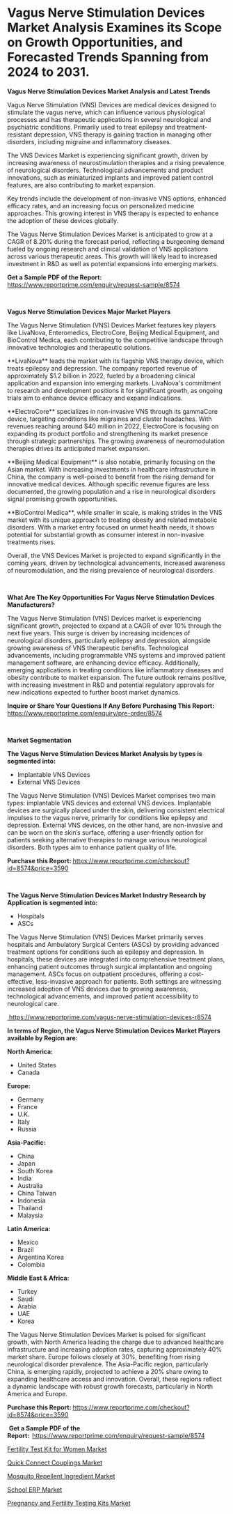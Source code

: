 <p><h1>Vagus Nerve Stimulation Devices Market Analysis Examines its Scope on Growth Opportunities, and Forecasted Trends Spanning from 2024 to 2031.</h1></p><p><strong>Vagus Nerve Stimulation Devices Market Analysis and Latest Trends</strong></p>
<p><p>Vagus Nerve Stimulation (VNS) Devices are medical devices designed to stimulate the vagus nerve, which can influence various physiological processes and has therapeutic applications in several neurological and psychiatric conditions. Primarily used to treat epilepsy and treatment-resistant depression, VNS therapy is gaining traction in managing other disorders, including migraine and inflammatory diseases. </p><p>The VNS Devices Market is experiencing significant growth, driven by increasing awareness of neurostimulation therapies and a rising prevalence of neurological disorders. Technological advancements and product innovations, such as miniaturized implants and improved patient control features, are also contributing to market expansion. </p><p>Key trends include the development of non-invasive VNS options, enhanced efficacy rates, and an increasing focus on personalized medicine approaches. This growing interest in VNS therapy is expected to enhance the adoption of these devices globally. </p><p>The Vagus Nerve Stimulation Devices Market is anticipated to grow at a CAGR of 8.20% during the forecast period, reflecting a burgeoning demand fueled by ongoing research and clinical validation of VNS applications across various therapeutic areas. This growth will likely lead to increased investment in R&D as well as potential expansions into emerging markets.</p></p>
<p><strong>Get a Sample PDF of the Report:&nbsp;</strong> <a href="https://www.reportprime.com/enquiry/request-sample/8574">https://www.reportprime.com/enquiry/request-sample/8574</a></p>
<p>&nbsp;</p>
<p><strong>Vagus Nerve Stimulation Devices Major Market Players</strong></p>
<p><p>The Vagus Nerve Stimulation (VNS) Devices Market features key players like LivaNova, Enteromedics, ElectroCore, Beijing Medical Equipment, and BioControl Medica, each contributing to the competitive landscape through innovative technologies and therapeutic solutions.</p><p>**LivaNova** leads the market with its flagship VNS therapy device, which treats epilepsy and depression. The company reported revenue of approximately $1.2 billion in 2022, fueled by a broadening clinical application and expansion into emerging markets. LivaNova's commitment to research and development positions it for significant growth, as ongoing trials aim to enhance device efficacy and expand indications.</p><p>**ElectroCore** specializes in non-invasive VNS through its gammaCore device, targeting conditions like migraines and cluster headaches. With revenues reaching around $40 million in 2022, ElectroCore is focusing on expanding its product portfolio and strengthening its market presence through strategic partnerships. The growing awareness of neuromodulation therapies drives its anticipated market expansion.</p><p>**Beijing Medical Equipment** is also notable, primarily focusing on the Asian market. With increasing investments in healthcare infrastructure in China, the company is well-poised to benefit from the rising demand for innovative medical devices. Although specific revenue figures are less documented, the growing population and a rise in neurological disorders signal promising growth opportunities.</p><p>**BioControl Medica**, while smaller in scale, is making strides in the VNS market with its unique approach to treating obesity and related metabolic disorders. With a market entry focused on unmet health needs, it shows potential for substantial growth as consumer interest in non-invasive treatments rises.</p><p>Overall, the VNS Devices Market is projected to expand significantly in the coming years, driven by technological advancements, increased awareness of neuromodulation, and the rising prevalence of neurological disorders.</p></p>
<p>&nbsp;</p>
<p><strong>What Are The Key Opportunities For Vagus Nerve Stimulation Devices Manufacturers?</strong></p>
<p><p>The Vagus Nerve Stimulation (VNS) Devices market is experiencing significant growth, projected to expand at a CAGR of over 10% through the next five years. This surge is driven by increasing incidences of neurological disorders, particularly epilepsy and depression, alongside growing awareness of VNS therapeutic benefits. Technological advancements, including programmable VNS systems and improved patient management software, are enhancing device efficacy. Additionally, emerging applications in treating conditions like inflammatory diseases and obesity contribute to market expansion. The future outlook remains positive, with increasing investment in R&D and potential regulatory approvals for new indications expected to further boost market dynamics.</p></p>
<p><strong>Inquire or Share Your Questions If Any Before Purchasing This Report:</strong> <a href="https://www.reportprime.com/enquiry/pre-order/8574">https://www.reportprime.com/enquiry/pre-order/8574</a></p>
<p>&nbsp;</p>
<p><strong>Market Segmentation</strong></p>
<p><strong>The Vagus Nerve Stimulation Devices Market Analysis by types is segmented into:</strong></p>
<p><ul><li>Implantable VNS Devices</li><li>External VNS Devices</li></ul></p>
<p><p>The Vagus Nerve Stimulation (VNS) Devices Market comprises two main types: implantable VNS devices and external VNS devices. Implantable devices are surgically placed under the skin, delivering consistent electrical impulses to the vagus nerve, primarily for conditions like epilepsy and depression. External VNS devices, on the other hand, are non-invasive and can be worn on the skin’s surface, offering a user-friendly option for patients seeking alternative therapies to manage various neurological disorders. Both types aim to enhance patient quality of life.</p></p>
<p><strong>Purchase this Report:&nbsp;</strong><a href="https://www.reportprime.com/checkout?id=8574&price=3590">https://www.reportprime.com/checkout?id=8574&price=3590</a></p>
<p>&nbsp;</p>
<p><strong>The Vagus Nerve Stimulation Devices Market Industry Research by Application is segmented into:</strong></p>
<p><ul><li>Hospitals</li><li>ASCs</li></ul></p>
<p><p>The Vagus Nerve Stimulation (VNS) Devices Market primarily serves hospitals and Ambulatory Surgical Centers (ASCs) by providing advanced treatment options for conditions such as epilepsy and depression. In hospitals, these devices are integrated into comprehensive treatment plans, enhancing patient outcomes through surgical implantation and ongoing management. ASCs focus on outpatient procedures, offering a cost-effective, less-invasive approach for patients. Both settings are witnessing increased adoption of VNS devices due to growing awareness, technological advancements, and improved patient accessibility to neurological care.</p></p>
<p><a href="https://www.reportprime.com/vagus-nerve-stimulation-devices-r8574">&nbsp;https://www.reportprime.com/vagus-nerve-stimulation-devices-r8574</a></p>
<p><strong>In terms of Region, the Vagus Nerve Stimulation Devices Market Players available by Region are:</strong></p>
<p>
    <p> <strong> North America: </strong>
        <ul>
            <li>United States</li>
            <li>Canada</li>
        </ul>
        </p> 
    <p> <strong> Europe: </strong>
        <ul>
            <li>Germany</li>
            <li>France</li>
            <li>U.K.</li>
            <li>Italy</li>
            <li>Russia</li>
        </ul>
        </p> 
    <p> <strong> Asia-Pacific: </strong>
        <ul>
            <li>China</li>
            <li>Japan</li>
            <li>South Korea</li>
            <li>India</li>
            <li>Australia</li>
            <li>China Taiwan</li>
            <li>Indonesia</li>
            <li>Thailand</li>
            <li>Malaysia</li>
        </ul>
        </p> 
    <p> <strong> Latin America: </strong>
        <ul>
            <li>Mexico</li>
            <li>Brazil</li>
            <li>Argentina Korea</li>
            <li>Colombia</li>
        </ul>
        </p> 
    <p> <strong> Middle East & Africa: </strong>
        <ul>
            <li>Turkey</li>
            <li>Saudi</li>
            <li>Arabia</li>
            <li>UAE</li>
            <li>Korea</li>
        </ul>
    </p>
    </p>
<p><p>The Vagus Nerve Stimulation Devices Market is poised for significant growth, with North America leading the charge due to advanced healthcare infrastructure and increasing adoption rates, capturing approximately 40% market share. Europe follows closely at 30%, benefiting from rising neurological disorder prevalence. The Asia-Pacific region, particularly China, is emerging rapidly, projected to achieve a 20% share owing to expanding healthcare access and innovation. Overall, these regions reflect a dynamic landscape with robust growth forecasts, particularly in North America and Europe.</p></p>
<p><strong>Purchase this Report: </strong><a href="https://www.reportprime.com/checkout?id=8574&price=3590">https://www.reportprime.com/checkout?id=8574&price=3590</a></p>
<p>&nbsp;<strong>Get a Sample PDF of the Report:&nbsp;&nbsp;</strong><a href="https://www.reportprime.com/enquiry/request-sample/8574">https://www.reportprime.com/enquiry/request-sample/8574</a></p>
<p><strong></strong></p>
<p><p><a href="https://github.com/sofayahoo2023/Market-Research-Report-List-6/blob/main/fertility-test-kit-for-women-market.md">Fertility Test Kit for Women Market</a></p><p><a href="https://www.linkedin.com/pulse/quick-connect-couplings-market-insights-product-type-application-bov2f?trackingId=sLz3ccKZS3iWEun%2BILv78w%3D%3D">Quick Connect Couplings Market</a></p><p><a href="https://www.linkedin.com/pulse/emerging-opportunities-challenges-global-mosquito-repellent-udapc?trackingId=6i9rUCFpSxOH1IPCOAFNyg%3D%3D">Mosquito Repellent Ingredient Market</a></p><p><a href="https://medium.com/@vaniquavaughn8/this-report-aims-to-provide-a-comprehensive-presentation-of-the-global-market-for-school-erp-with-fd8cb6f2e23b">School ERP Market</a></p><p><a href="https://issuu.com/reportprime-2/docs/pregnancy-and-fertility-testing-kit_68da189dfffae6">Pregnancy and Fertility Testing Kits Market</a></p></p>